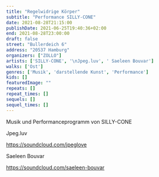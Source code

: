 ```yaml
---
title: "Regelwidrige Körper"
subtitle: "Performance SILLY-CONE"
date: 2021-08-28T21:15:00
publishDate: 2021-06-25T19:40:36+02:00
end: 2021-08-28T23:00:00
draft: false
street: "Bullerdeich 6"
address: "20537 Hamburg"
organizers: ["ZOLLO"]
artists: ['SILLY-CONE', '\nJpeg.luv', ' Saeleen Bouvar']
walks: ['Ost']
genres: ['Musik', 'darstellende Kunst', 'Performance']
kids: []
featuredImage: ""
repeats: []
repeat_times: []
sequels: []
sequel_times: []
---
```


Musik und Performanceprogramm von SILLY-CONE



Jpeg.luv

https://soundcloud.com/jpeglove



Saeleen Bouvar

https://soundcloud.com/saeleen-bouvar

